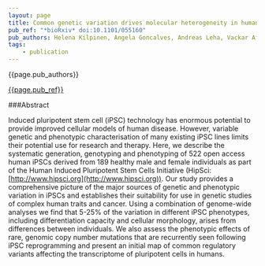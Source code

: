 ```yaml
---
layout: page
title: Common genetic variation drives molecular heterogeneity in human iPSCs
pub_ref: "*bioRxiv* doi:10.1101/055160"
pub_authors: Helena Kilpinen, Angela Goncalves, Andreas Leha, Vackar Afzal, Sofie Ashford, Sendu Bala, Dalila Bensaddek, Francesco Paolo Casale, Oliver Culley, Petr Danacek, Adam Faulconbridge, Peter Harrison, Davis McCarthy, Shane A McCarthy, Ruta Meleckyte, Yasin Memari, Nathalie Moens, Filipa Soares, Ian Streeter, Chukwuma A Agu, Alex Alderton, Rachel Nelson, Sarah Harper, Minal Patel, Laura Clarke, Reena Halai, Christopher M Kirton, Anja Kolb-Kokocinski, Philip Beales, Ewan Birney, Davide Danovi, Angus I Lamond, Willem H Ouwehand, Ludovic Vallier, Fiona M Watt, Richard Durbin, Oliver Stegle, Daniel J Gaffney
tags:
    - publication
---
```


{{page.pub_authors}}

[{{page.pub_ref}}](http://biorxiv.org/content/early/2016/05/25/055160)

###Abstract

Induced pluripotent stem cell (iPSC) technology has enormous potential to
provide improved cellular models of human disease. However, variable genetic
and phenotypic characterisation of many existing iPSC lines limits their
potential use for research and therapy. Here, we describe the systematic
generation, genotyping and phenotyping of 522 open access human iPSCs derived
from 189 healthy male and female individuals as part of the Human Induced
Pluripotent Stem Cells Initiative (HipSci: [http://www.hipsci.org](http://www.hipsci.org)).
Our study provides a comprehensive picture of the major sources of genetic and
phenotypic variation in iPSCs and establishes their suitability for use in
genetic studies of complex human traits and cancer. Using a combination of
genome-wide analyses we find that 5-25% of the variation in different iPSC
phenotypes, including differentiation capacity and cellular morphology, arises
from differences between individuals. We also assess the phenotypic effects of
rare, genomic copy number mutations that are recurrently seen following iPSC
reprogramming and present an initial map of common regulatory variants
affecting the transcriptome of pluripotent cells in humans.
